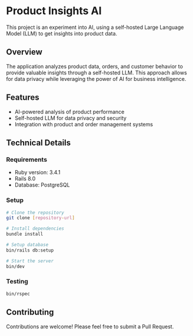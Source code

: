 # Product Insights AI

This project is an experiment into AI, using a self-hosted Large Language Model (LLM) to get insights into product data.

## Overview

The application analyzes product data, orders, and customer behavior to provide valuable insights through a self-hosted LLM. This approach allows for data privacy while leveraging the power of AI for business intelligence.

## Features

* AI-powered analysis of product performance
* Self-hosted LLM for data privacy and security
* Integration with product and order management systems

## Technical Details

### Requirements

* Ruby version: 3.4.1
* Rails 8.0
* Database: PostgreSQL

### Setup

```bash
# Clone the repository
git clone [repository-url]

# Install dependencies
bundle install

# Setup database
bin/rails db:setup

# Start the server
bin/dev
```

### Testing

```bash
bin/rspec
```

## Contributing

Contributions are welcome! Please feel free to submit a Pull Request.

